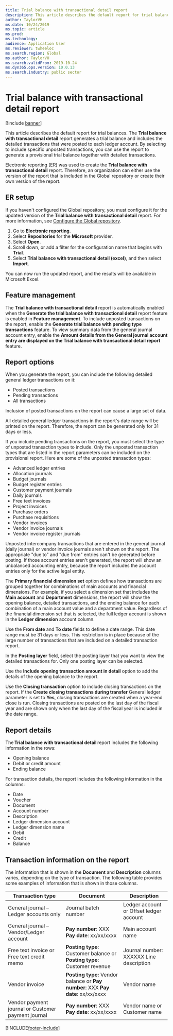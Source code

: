 ```yaml
---
title: Trial balance with transactional detail report
description: This article describes the default report for trial balances. It also describes the building blocks that are associated with this report and how you can modify the report to fit your business requirements.
author: TaylorVH
ms.date: 10/24/2019
ms.topic: article
ms.prod: 
ms.technology: 
audience: Application User
ms.reviewer: twheeloc
ms.search.region: Global
ms.author: TaylorVH
ms.search.validFrom: 2019-10-24
ms.dyn365.ops.version: 10.0.13
ms.search.industry: public sector
---
```


# Trial balance with transactional detail report

[!include [banner](../includes/banner.md)]

This article describes the default report for trial balances. The **Trial balance with transactional detail** report generates a trial balance and includes the detailed transactions that were posted to each ledger account. By selecting to include specific unposted transactions, you can use the report to generate a provisional trial balance together with detailed transactions.

Electronic reporting (ER) was used to create the **Trial balance with transactional detail** report. Therefore, an organization can either use the version of the report that is included in the Global repository or create their own version of the report.

## ER setup

If you haven't configured the Global repository, you must configure it for the updated version of the **Trial balance with transactional detail** report. 
For more information, see [Configure the Global repository](../../fin-ops-core/dev-itpro/analytics/er-download-configurations-global-repo.md).

1. Go to **Electronic reporting**.
2. Select **Repositories** for the **Microsoft** provider.
3. Select **Open**.
4. Scroll down, or add a filter for the configuration name that begins with **Trial**.
5. Select **Trial balance with transactional detail (excel)**, and then select **Import**. 

You can now run the updated report, and the results will be available in Microsoft Excel.

## Feature management

The **Trial balance with transactional detail** report is automatically enabled when the **Generate the trial balance with transactional detail** report feature is enabled in **Feature management**. To include unposted transactions on the report, enable the **Generate trial balance with pending type transactions** feature. To view summary data from the general journal account entry, enable the **Amount details from the General journal account entry are displayed on the Trial balance with transactional detail report** feature.

## Report options

When you generate the report, you can include the following detailed general ledger transactions on it:

- Posted transactions
- Pending transactions
- All transactions

Inclusion of posted transactions on the report can cause a large set of data.

All detailed general ledger transactions in the report's date range will be printed on the report. Therefore, the report can be generated only for 31 days or less.

If you include pending transactions on the report, you must select the type of unposted transaction types to include. Only the unposted transaction types that are listed in the report parameters can be included on the provisional report. Here are some of the unposted transaction types:

- Advanced ledger entries
- Allocation journals
- Budget journals
- Budget register entries
- Customer payment journals
- Daily journals
- Free text invoices
- Project invoices
- Purchase orders
- Purchase requisitions
- Vendor invoices
- Vendor invoice journals
- Vendor invoice register journals

Unposted intercompany transactions that are entered in the general journal (daily journal) or vendor invoice journals aren't shown on the report. The appropriate "due to" and "due from" entries can't be generated before posting. If those account entries aren't generated, the report will show an unbalanced accounting entry, because the report includes the account entries only for the active legal entity.

The **Primary financial dimension set** option defines how transactions are grouped together for combinations of main accounts and financial dimensions. For example, if you select a dimension set that includes the **Main account** and **Department** dimensions, the report will show the opening balance, detailed transactions, and the ending balance for each combination of a main account value and a department value. Regardless of the financial dimension set that is selected, the full ledger account is shown in the **Ledger dimension** account column.

Use the **From date** and **To date** fields to define a date range. This date range must be 31 days or less. This restriction is in place because of the large number of transactions that are included on a detailed transaction report.

In the **Posting layer** field, select the posting layer that you want to view the detailed transactions for. Only one posting layer can be selected.

Use the **Include opening transaction amount in detail** option to add the details of the opening balance to the report.

Use the **Closing transaction** option to include closing transactions on the report. If the **Create closing transactions during transfer** General ledger parameter is set to **Yes**, closing transactions are created when a year-end close is run. Closing transactions are posted on the last day of the fiscal year and are shown only when the last day of the fiscal year is included in the date range.

## Report details

The **Trial balance with transactional detail** report includes the following information in the rows:

- Opening balance
- Debit or credit amount
- Ending balance

For transaction details, the report includes the following information in the columns:

- Date
- Voucher
- Document
- Account number
- Description
- Ledger dimension account
- Ledger dimension name
- Debit
- Credit
- Balance

## Transaction information on the report

The information that is shown in the **Document** and **Description** columns varies, depending on the type of transaction. The following table provides some examples of information that is shown in those columns.

| Transaction type | Document | Description |
|------------------|----------|-------------|
| General journal – Ledger accounts only | Journal batch number | Ledger account or Offset ledger account |
| General journal – Vendor/Ledger account | **Pay number**: XXX **Pay date**: xx/xx/xxxx | Main account name |
| Free text invoice or Free text credit memo | **Posting type**: Customer balance or **Posting type**: Customer revenue | Journal number: XXXXXX Line description |
| Vendor invoice | **Posting type:** Vendor balance or **Pay number**: XXX **Pay date**: xx/xx/xxxx | Vendor name |
| Vendor payment journal or Customer payment journal | **Pay number**: XXX **Pay date**: xx/xx/xxxx | Vendor name or Customer name |

[!INCLUDE[footer-include](../../includes/footer-banner.md)]
